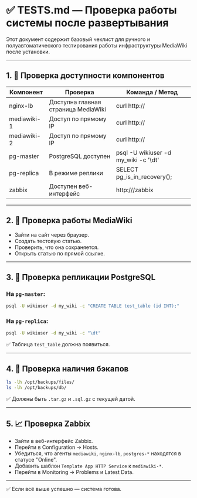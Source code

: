 # ✅ TESTS.md — Проверка работы системы после развертывания

Этот документ содержит базовый чеклист для ручного и полуавтоматического тестирования работы инфраструктуры MediaWiki после установки.

---

## 1. 📡 Проверка доступности компонентов

| Компонент        | Проверка                                   | Команда / Метод |
|------------------|---------------------------------------------|-----------------|
| nginx-lb         | Доступна главная страница MediaWiki         | curl http://<nginx-ip> |
| mediawiki-1      | Доступ по прямому IP                        | curl http://<ip> |
| mediawiki-2      | Доступ по прямому IP                        | curl http://<ip> |
| pg-master        | PostgreSQL доступен                         | psql -U wikiuser -d my_wiki -c '\dt' |
| pg-replica       | В режиме реплики                            | SELECT pg_is_in_recovery(); |
| zabbix           | Доступен веб-интерфейс                      | http://<zabbix-ip>/zabbix |

---

## 2. 🧪 Проверка работы MediaWiki

- Зайти на сайт через браузер.
- Создать тестовую статью.
- Проверить, что она сохраняется.
- Открыть статью по прямой ссылке.

---

## 3. 🔁 Проверка репликации PostgreSQL

### На `pg-master`:

```bash
psql -U wikiuser -d my_wiki -c "CREATE TABLE test_table (id INT);"
```

### На `pg-replica`:

```bash
psql -U wikiuser -d my_wiki -c "\dt"
```

✅ Таблица `test_table` должна появиться.

---

## 4. 💾 Проверка наличия бэкапов

```bash
ls -lh /opt/backups/files/
ls -lh /opt/backups/db/
```

✅ Должны быть `.tar.gz` и `.sql.gz` с текущей датой.

---

## 5. 📈 Проверка Zabbix

- Зайти в веб-интерфейс Zabbix.
- Перейти в Configuration → Hosts.
- Убедиться, что агенты `mediawiki`, `nginx-lb`, `postgres-*` находятся в статусе "Online".
- Добавить шаблон `Template App HTTP Service` к `mediawiki-*`.
- Перейти в Monitoring → Problems и Latest Data.

---

✅ Если всё выше успешно — система готова.
